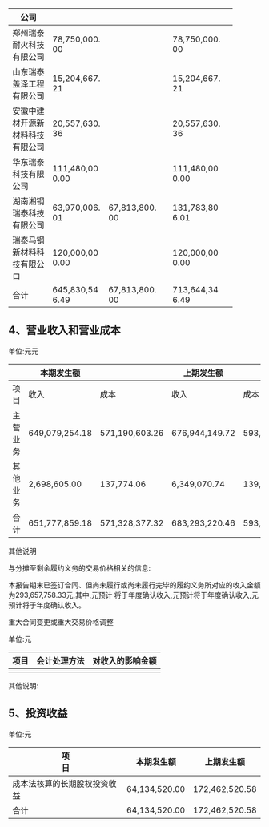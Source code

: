 | 公司                           |                    |                   |  |                    |  |
|------------------------------|--------------------|-------------------|--|--------------------|--|
| 郑州瑞泰<br>耐火科技<br>有限公司         | 78,750,000.<br>00  |                   |  | 78,750,000.<br>00  |  |
| 山东瑞泰<br>盖泽工程<br>有限公司         | 15,204,667.<br>21  |                   |  | 15,204,667.<br>21  |  |
| 安徽中建<br>材开源新<br>材料科技<br>有限公司 | 20,557,630.<br>36  |                   |  | 20,557,630.<br>36  |  |
| 华东瑞泰<br>科技有限<br>公司           | 111,480,00<br>0.00 |                   |  | 111,480,00<br>0.00 |  |
| 湖南湘钢<br>瑞泰科技<br>有限公司         | 63,970,006.<br>01  | 67,813,800.<br>00 |  | 131,783,80<br>6.01 |  |
| 瑞泰马钢<br>新材料科<br>技有限公<br>ロ    | 120,000,00<br>0.00 |                   |  | 120,000,00<br>0.00 |  |
| 合计                           | 645,830,54<br>6.49 | 67,813,800.<br>00 |  | 713,644,34<br>6.49 |  |

## 4、营业收入和营业成本

单位:元元

|        | 本期发生额          |                | 上期发生额          |                |  |
|--------|----------------|----------------|----------------|----------------|--|
| 项<br>目 | 收入             | 成本             | 收入             | 成本             |  |
| 主营业务   | 649,079,254.18 | 571,190,603.26 | 676,944,149.72 | 593,500,234.38 |  |
| 其他业务   | 2,698,605.00   | 137,774.06     | 6,349,070.74   | 139,076.39     |  |
| 合计     | 651,777,859.18 | 571,328,377.32 | 683,293,220.46 | 593,639,310.77 |  |

其他说明

与分摊至剩余履约义务的交易价格相关的信息:

本报告期末已签订合同、但尚未履行或尚未履行完毕的履约义务所对应的收入金额为293,657,758.33元,其中,元预计 将于年度确认收入,元预计将于年度确认收入,元预计将于年度确认收入。

重大合同变更或重大交易价格调整

单位:元

| 项目 | 会计处理方法 | 对收入的影响金额 |
|----|--------|----------|
|    |        |          |

其他说明:

## 5、投资收益

单位:元

| 项<br>日         | 本期发生额         | 上期发生额          |
|----------------|---------------|----------------|
| 成本法核算的长期股权投资收益 | 64,134,520.00 | 172,462,520.58 |
| 合计             | 64,134,520.00 | 172,462,520.58 |